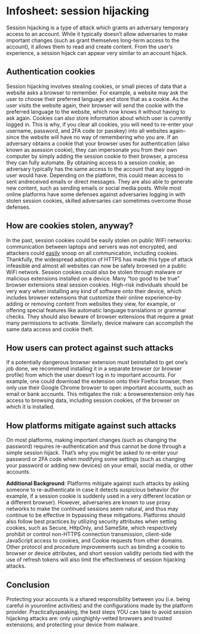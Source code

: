 # Infosheet: session hijacking

Session hijacking is a type of attack which grants an adversary temporary access to an account. While it typically doesn’t allow adversaries to make important changes (such as grant themselves long-term access to the account), it allows them to read and create content. From the user’s experience, a session hijack can appear very similar to an account hijack.

## Authentication cookies

Session hijacking involves stealing cookies, or small pieces of data that a website asks a browser to remember. For example, a website may ask the user to choose their preferred language and store that as a cookie. As the user visits the website again, their browser will send the cookie with the preferred language to the website, which now knows it without having to ask again. Cookies can also store information about which user is currently logged in. This is why, if you clear all cookies, you will need to re-enter your username, password, and 2FA code (or passkey) into all websites again–since the website will have no way of remembering who you are.
If an adversary obtains a cookie that your browser uses for authentication (also known as asession cookie), they can impersonate you from their own computer by simply adding the session cookie to their browser, a process they can fully automate. By obtaining access to a session cookie, an adversary typically has the same access to the account that any logged-in user would have. Depending on the platform, this could mean access to sent andreceived emails or direct messages. They are also able to generate new content, such as sending emails or social media posts. While most online platforms have some defenses against adversaries logging in with stolen session cookies, skilled adversaries can sometimes overcome those defenses.

## How are cookies stolen, anyway?

In the past, session cookies could be easily stolen on public WiFi networks: communication between laptops and servers was not encrypted, and attackers could [easily](https://en.wikipedia.org/wiki/Firesheep) snoop on all communication, including cookies. Thankfully, the widespread adoption of HTTPS has made this type of attack infeasible and almost all websites can now be safely browsed on a public WiFi network.
Session cookies could also be stolen through malware or malicious extensions installed on a device. Many “too good to be true” browser extensions steal session cookies. High-risk individuals should be very wary when installing any kind of software onto their device, which includes browser extensions that customize their online experience–by adding or removing content from websites they view, for example, or offering special features like automatic language translations or grammar checks. They should also beware of browser extensions that require a great many permissions to activate. Similarly, device malware can accomplish the same data access and cookie theft.

## How users can protect against such attacks

If a potentially dangerous browser extension must beinstalled to get one’s job done, we recommend installing it in a separate browser (or browser profile) from which the user doesn’t log in to important accounts. For example, one could download the extension onto their Firefox browser, then only use their Google Chrome browser to open important accounts, such as email or bank accounts. This mitigates the risk: a browserextension only has access to browsing data, including session cookies, of the browser on which it is installed.

## How platforms mitigate against such attacks

On most platforms, making important changes (such as changing the password) requires re-authentication and thus cannot be done through a simple session hijack. That’s why you might be asked to re-enter your password or 2FA code when modifying some settings (such as changing your password or adding new devices) on your email, social media, or other accounts.

**Additional Background**: Platforms mitigate against such attacks by asking someone to re-authenticate in case it detects suspicious behavior (for example, if a session cookie is suddenly used in a very different location or a different browser). However, adversaries are known to use proxy networks to make the continued sessions seem natural, and thus may continue to be effective in bypassing these mitigations. Platforms should also follow best practices by utilizing security attributes when setting cookies, such as Secure, HttpOnly, and SameSite, which respectively prohibit or control non-HTTPS connection transmission, client-side JavaScript access to cookies, and Cookie requests from other domains. Other protocol and procedure improvements such as binding a cookie to browser or device attributes, and short session validity periods tied with the use of refresh tokens will also limit the effectiveness of session hijacking attacks.

## Conclusion

Protecting your accounts is a shared responsibility between you (i.e. being careful in youronline activities) and the configurations made by the platform provider. Practicallyspeaking, the best steps YOU can take to avoid session hijacking attacks are: only usinghighly-vetted browsers and trusted extensions; and protecting your device from malware.